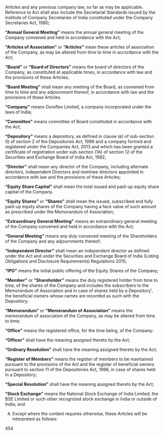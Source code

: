 Articles and any previous company law, so far as may be applicable. Reference to Act shall also include the Secretarial Standards issued by the Institute of Company Secretaries of India constituted under the Company Secretaries Act, 1980;

**“Annual General Meeting”** means the annual general meeting of the Company convened and held in accordance with the Act;

**“Articles of Association”** or **“Articles”** mean these articles of association of the Company, as may be altered from time to time in accordance with the Act;

**“Board”** or **“Board of Directors”** means the board of directors of the Company, as constituted at applicable times, in accordance with law and the provisions of these Articles;

**“Board Meeting”** shall mean any meeting of the Board, as convened from time to time and any adjournment thereof, in accordance with law and the provisions of these Articles.

**“Company”** means Duroflex Limited, a company incorporated under the laws of India;

**“Committee”** means committee of Board constituted in accordance with the Act;

**“Depository”** means a depository, as defined in clause (e) of sub-section (I) of section 2 of the Depositories Act, 1996 and a company formed and registered under the Companies Act, 2013 and which has been granted a certificate of registration under sub-section (1A) of section 12 of the Securities and Exchange Board of India Act, 1992;

**“Director”** shall mean any director of the Company, including alternate directors, Independent Directors and nominee directors appointed in accordance with law and the provisions of these Articles;

**“Equity Share Capital”** shall mean the total issued and paid-up equity share capital of the Company.

**“Equity Shares”** or **“Shares”** shall mean the issued, subscribed and fully paid-up equity shares of the Company having a face value of such amount as prescribed under the Memorandum of Association;

**“Extraordinary General Meeting”** means an extraordinary general meeting of the Company convened and held in accordance with the Act;

**“General Meeting”** means any duly convened meeting of the Shareholders of the Company and any adjournments thereof;

**“Independent Director”** shall mean an independent director as defined under the Act and under the Securities and Exchange Board of India (Listing Obligations and Disclosure Requirements) Regulations 2015;

**“IPO”** means the initial public offering of the Equity Shares of the Company;

**“Member”** or **“Shareholder”** means the duly registered holder from time to time, of the shares of the Company and includes the subscribers to the Memorandum of Association and in case of shares held by a Depository', the beneficial owners whose names are recorded as such with the Depository;

**“Memorandum”** or **“Memorandum of Association”** means the memorandum of association of the Company, as may be altered from time to time;

**“Office”** means the registered office, for the time being, of the Company:

**“Officer”** shall have the meaning assigned thereto by the Act;

**“Ordinary Resolution”** shall have the meaning assigned thereto by the Act;

**“Register of Members”** means the register of members to be maintained pursuant to the provisions of the Act and the register of beneficial owners pursuant to section 11 of the Depositories Act, 1996, in case of shares held in a Depository;

**“Special Resolution”** shall have the meaning assigned thereto by the Act;

**“Stock Exchange”** means the National Stock Exchange of India Limited, the BSE Limited or such other recognized stock exchange in India or outside of India; and

4. Except where the context requires otherwise, these Articles will be interpreted as follows:

454
